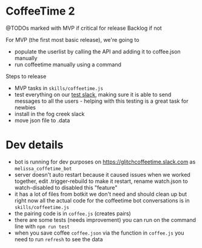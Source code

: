 # CoffeeTime 2 

@TODOs
 marked with MVP if critical for release
 Backlog if not
 
 For MVP (the first most basic release), we're going to 
 - populate the userlist by calling the API and adding it to coffee.json manually
 - run coffeetime manually using a command
 
 Steps to release
 - MVP tasks in `skills/coffeetime.js`
 - test everything on our [test slack](https://glitchcoffeetime.slack.com/messages), making sure it is able to send messages to all the users - helping with this testing is a great task for newbies
 - install in the fog creek slack
 - move json file to .data
 

# Dev details
 - bot is running for dev purposes on https://glitchcoffeetime.slack.com as `melissa_coffetime_bot`
 - server doesn't auto restart because it caused issues when we worked together, edit .trigger-rebuild to make it restart, rename watch.json to watch-disabled to disabled this "feature"
 - it has a lot of files from botkit we don't need and should clean up but right now all the actual code for the coffeetime bot conversations is in `skills/coffeetime.js`
 - the pairing code is in `coffee.js` (creates pairs)
 - there are some tests (needs improvement) you can run on the command line with `npm run test`
 - when you save coffee `coffee.json` via the function in `coffee.js`  you need to run `refresh` to see the data